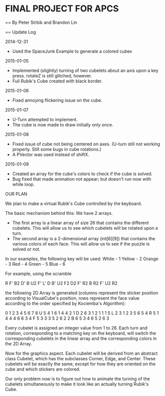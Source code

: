 FINAL PROJECT FOR APCS
====

==
By Peter Strbik and Brandon Lin

==
Update Log

2014-12-31
- Used the SpaceJunk Example to generate a colored cubex

2015-01-05
- Implemented (slightly) turning of two cubelets about an axis upon a key press. rotateZ is still glitched, however.
- Full Rubik's Cube created with black border.

2015-01-06
- Fixed annoying flickering issue on the cube.

2015-01-07
- U-Turn attempted to implement.
- The cube is now made to draw initially only once.

2015-01-08
- Fixed issue of cube not being centered on axes. (U-turn still not working properly. Still some bugs in cube rotations.)
- A PVector was used instead of shiftX.

2015-01-09
- Created an array for the cube's colors to check if the cube is solved.
- Bug fixed that made animation not appear; but doesn't run now with while loop.

OUR PLAN

We plan to make a virtual Rubik's Cube controlled by the keyboard.

The basic mechanism behind this:
We have 2 arrays.
- The first array is a linear array of size 26 that contains the different cubelets. This will allow us to see which cubelets will be rotated upon a turn.
- The second array is a 2-dimensional array (int[6][9]) that contains the various colors of each face. This will allow us to see if the puzzle is solved or not.

In our examples, the following key will be used:
White - 1
Yellow - 2
Orange - 3
Red - 4
Green - 5
Blue - 6

For example, using the scramble

R F' B2 D' B U2 F' L' D B' U2 F2 D2 F' R2 B R2 F' U2 R2

the following 2D Array is generated (columns represent the sticker position according to VisualCube's position, rows represent the face value according to the order specified by Kociemba's Algorithm):

  0 1 2 3 4 5 6 7 8
U 5 4 1 6 1 4 4 2 1
D 2 6 3 1 2 1 1 1 5
L 2 3 1 2 3 5 6 5 4
R 5 1 4 4 4 6 6 3 4
F 5 3 3 3 5 2 6 2 2
B 6 5 3 4 6 5 2 6 3

Every cubelet is assigned an integer value from 1 to 26. Each turn and rotation, corresponding to a matching key on the keyboard, will switch the corresponding cubelets in the linear array and the corresponding colors in the 2D Array.

Now for the graphics aspect. Each cubelet will be derived from an abstract class Cubelet, which has the subclasses Corner, Edge, and Center. These cubelets will be exactly the same, except for how they are oriented on the cube and which stickers are colored.

Our only problem now is to figure out how to animate the turning of the cubelets simultaneously to make it look like an actually turning Rubik's Cube.
